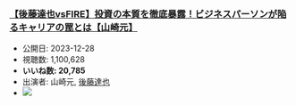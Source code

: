 ### [【後藤達也vsFIRE】投資の本質を徹底暴露！ビジネスパーソンが陥るキャリアの罠とは【山崎元】](https://www.youtube.com/watch?v=2XMbvuYkbeQ)
-   公開日: 2023-12-28
-   視聴数: 1,100,628
-   **いいね数: 20,785**
-   出演者: 山崎元, [後藤達也](/rehacq_fan/people/後藤達也 "wikilink")
- [![](https://img.youtube.com/vi/2XMbvuYkbeQ/hqdefault.jpg)](https://www.youtube.com/watch?v=2XMbvuYkbeQ)
